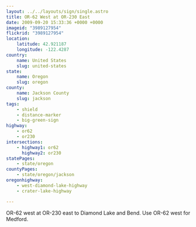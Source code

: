 ```yaml
---
layout: ../../layouts/sign/single.astro
title: OR-62 West at OR-230 East
date: 2009-09-20 15:33:36 +0000 +0000
imageid: "3989127954"
flickrid: "3989127954"
location:
    latitude: 42.921187
    longitude: -122.4287
country:
    name: United States
    slug: united-states
state:
    name: Oregon
    slug: oregon
county:
    name: Jackson County
    slug: jackson
tags:
    - shield
    - distance-marker
    - big-green-sign
highway:
    - or62
    - or230
intersections:
    - highway1: or62
      highway2: or230
statePages:
    - state/oregon
countyPages:
    - state/oregon/jackson
oregonhighway:
    - west-diamond-lake-highway
    - crater-lake-highway

---
```

OR-62 west at OR-230 east to Diamond Lake and Bend. Use OR-62 west for Medford.
